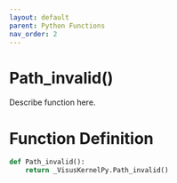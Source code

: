 ```yaml
---
layout: default
parent: Python Functions
nav_order: 2
---
```


# Path_invalid()

Describe function here.

# Function Definition

```python
def Path_invalid():
    return _VisusKernelPy.Path_invalid()
```